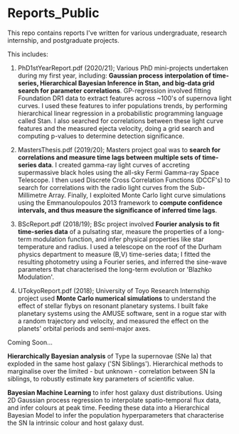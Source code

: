 # Reports_Public
This repo contains reports I've written for various undergraduate, research internship, and postgraduate projects.

This includes:

1) PhD1stYearReport.pdf (2020/21); Various PhD mini-projects undertaken during my first year, including: **Gaussian process interpolation of time-series, Hierarchical Bayesian Inference in Stan, and big-data grid search for parameter correlations**. GP-regression involved fitting Foundation DR1 data to extract features across ~100's of supernova light curves. I used these features to infer populations trends, by performing hierarchical linear regression in a probabilistic programming language called Stan. I also searched for correlations between these light curve features and the measured ejecta velocity, doing a grid search and computing p-values to determine detection significance.

2) MastersThesis.pdf (2019/20); Masters project goal was to **search for correlations and measure time lags between multiple sets of time-series data**. I created gamma-ray light curves of accreting supermassive black holes using the all-sky Fermi Gamma-ray Space Telescope. I then used Discrete Cross Correlation Functions (DCCF's) to search for correlations with the radio light curves from the Sub-Millimetre Array. Finally, I exploited Monte Carlo light curve simulations using the Emmanoulopoulos 2013 framework to **compute confidence intervals, and thus measure the significance of inferred time lags**.

3) BScReport.pdf (2018/19); BSc project involved **Fourier analysis to fit time-series data** of a pulsating star, measure the properties of a long-term modulation function, and infer physical properties like star temperature and radius. I used a telescope on the roof of the Durham physics department to measure (B,V) time-series data; I fitted the resulting photometry using a Fourier series, and inferred the sine-wave parameters that characterised the long-term evolution or 'Blazhko Modulation'. 

4) UTokyoReport.pdf (2018); University of Toyo Research Internship project used **Monte Carlo numerical simulations** to understand the effect of stellar flybys on resonant planetary systems. I built fake planetary systems using the AMUSE software, sent in a rogue star with a random trajectory and velocity, and measured the effect on the planets' orbital periods and semi-major axes.

Coming Soon...

**Hierarchically Bayesian analysis** of Type Ia supernovae (SNe Ia) that exploded in the same host galaxy ('SN Siblings'). Hierarchical methods to marginalise over the limited - but unknown - correlation between SN Ia siblings, to robustly estimate key parameters of scientific value.

**Bayesian Machine Learning** to infer host galaxy dust distributions. Using 2D Gaussian process regression to interpolate spatio-temporal flux data, and infer colours at peak time. Feeding these data into a Hierarchical Bayesian Model to infer the population hyperparameters that characterise the SN Ia intrinsic colour and host galaxy dust.
